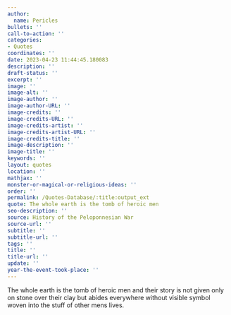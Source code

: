 ```yaml
---
author:
  name: Pericles
bullets: ''
call-to-action: ''
categories:
- Quotes
coordinates: ''
date: 2023-04-23 11:44:45.180083
description: ''
draft-status: ''
excerpt: ''
image: ''
image-alt: ''
image-author: ''
image-author-URL: ''
image-credits: ''
image-credits-URL: ''
image-credits-artist: ''
image-credits-artist-URL: ''
image-credits-title: ''
image-description: ''
image-title: ''
keywords: ''
layout: quotes
location: ''
mathjax: ''
monster-or-magical-or-religious-ideas: ''
order: ''
permalink: /Quotes-Database/:title:output_ext
quote: The whole earth is the tomb of heroic men
seo-description: ''
source: History of the Peloponnesian War
source-url: ''
subtitle: ''
subtitle-url: ''
tags: ''
title: ''
title-url: ''
update: ''
year-the-event-took-place: ''
---
```

The whole earth is the tomb of heroic men and their story is not given only on stone over their clay but abides everywhere without visible symbol woven into the stuff of other mens lives.